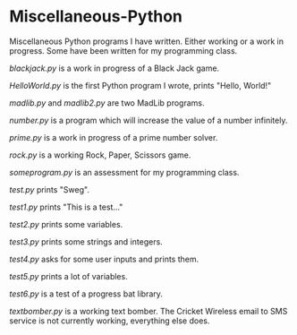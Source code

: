 # Miscellaneous-Python
Miscellaneous Python programs I have written. Either working or a work in progress. Some have been written for my programming class.

*blackjack.py* is a work in progress of a Black Jack game.

*HelloWorld.py* is the first Python program I wrote, prints "Hello, World!"

*madlib.py* and *madlib2.py* are two MadLib programs.

*number.py* is a program which will increase the value of a number infinitely.

*prime.py* is a work in progress of a prime number solver.

*rock.py* is a working Rock, Paper, Scissors game.

*someprogram.py* is an assessment for my programming class.

*test.py* prints "Sweg".

*test1.py* prints "This is a test..."

*test2.py* prints some variables.

*test3.py* prints some strings and integers.

*test4.py* asks for some user inputs and prints them.

*test5.py* prints a lot of variables.

*test6.py* is a test of a progress bat library.

*textbomber.py* is a working text bomber. The Cricket Wireless email to SMS service is not currently working, everything else does.